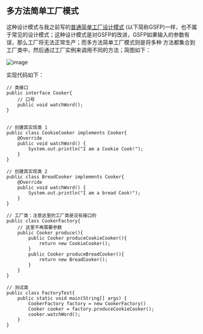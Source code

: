 ## 多方法简单工厂模式
这种设计模式与我之前写的[普通简单工厂设计模式](https://github.com/HollyBean/huangqiubin.github.io/blob/master/general-simple-factory-pattern.md "普通简单工厂模式")
(以下简称GSFP)一样，也不属于常见的设计模式；这种设计模式是对GSFP的改进，GSFP如果输入的参数有误，那么工厂将无法正常生产；而多方法简单工厂模式则是将多种
方法都集合到工厂类中，然后通过工厂实例来调用不同的方法；简图如下：

![image](http://pjb1sfuje.bkt.clouddn.com/vary-simple-factory-pattern.jpg "多方法简单工厂")

实现代码如下：
```
// 类接口
public interface Cooker{
    // 口号
    public void watchWord();
}


// 创建其实现类 1
public class CookieCooker implements Cooker{
    @Override
    public void watchWord() {
        System.out.println("I am a Cookie Cook!");
    }
}

// 创建其实现类 2
public class BreadCooker implements Cooker{
    @Override
    public void watchWord() {
        System.out.println("I am a bread Cook!");
    }
}

// 工厂类：注意这里的工厂类是没有接口的
public class CookerFactory{
    // 这里不再需要参数
    public Cooker produce(){
        public Cooker produceCookieCooker(){
            return new CookieCooker();
        }
        public Cooker produceBreadCooker(){
            return new BreadCooker();
        }
    }
}

// 测试类
public class FactoryTest{
    public static void main(String[] args) {
        CookerFactory factory = new CookerFactory()
        Cooker cooker = factory.produceCookieCooker();
        cooker.watchWord();
    }
}
```
